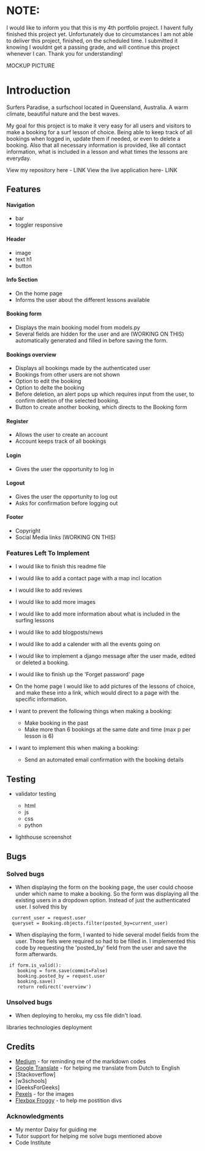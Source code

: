   # NOTE: 
I would like to inform you that this is my 4th portfolio project.
I havent fully finished this project yet. Unfortunately due to circumstances I am not able to deliver this project, finished, on the scheduled time. I submitted it knowing I wouldnt get a passing grade, and will continue this project whenever I can.
Thank you for understanding!

MOCKUP PICTURE

# Introduction
Surfers Paradise, a surfschool located in Queensland, Australia. A warm climate, beautiful nature and the best waves.

My goal for this project is to make it very easy for all users and visitors to make a booking for a surf lesson of choice. Being able to keep track of all bookings when logged in, update them if needed, or even to delete a booking.
Also that all necessary information is provided, like all contact information, what is included in a lesson and what times the lessons are everyday.

View my repository here - LINK
View the live application here- LINK

## Features
 #### Navigation
  - bar
  - toggler responsive
 #### Header
  - image
  - text h1
  - button
 #### Info Section
  - On the home page
  - Informs the user about the different lessons available
 #### Booking form
  - Displays the main booking model from models.py  
  - Several fields are hidden for the user and are (WORKING ON THIS) automatically generated and filled in before saving the form.
 #### Bookings overview
  - Displays all bookings made by the authenticated user
  - Bookings from other users are not shown
  - Option to edit the booking
  - Option to delte the booking
  - Before deletion, an alert pops up which requires input from the user, to confirm deletion of the selected booking.
  - Button to create another booking, which directs to the Booking form 
 #### Register
  - Allows the user to create an account
  - Account keeps track of all bookings
 #### Login
  - Gives the user the opportunity to log in
 #### Logout
  - Gives the user the opportunity to log out
  - Asks for confirmation before logging out
 #### Footer
  - Copyright
  - Social Media links (WORKING ON THIS)


### Features Left To Implement
- I would like to finish this readme file
- I would like to add a contact page with a map incl location
- I would like to add reviews
- I would like to add more images
- I would like to add more information about what is included in the surfing lessons
- I would like to add blogposts/news
- I would like to add a calender with all the events going on
- I would like to implement a django message after the user made, edited or deleted a booking.
- I would like to finish up the 'Forget password' page
- On the home page I would like to add pictures of the lessons of choice, and make these into a link, which would direct to a page with the specific information.

- I want to prevent the following things when making a booking:
    - Make booking in the past
    - Make more than 6 bookings at the same date and time (max p per lesson is 6)
- I want to implement this when making a booking:
    - Send an automated email confirmation with the booking details

## Testing
 - validator testing
    - html
    - js
    - css
    - python

  - lighthouse screenshot

## Bugs
### Solved bugs
  - When displaying the form on the booking page, the user could choose under which name to make a booking. So the form was displaying all the existing users in a dropdown option. Instead of just the authenticated user.
  I solved this by 
  ```
    current_user = request.user
    queryset = Booking.objects.filter(posted_by=current_user)
  ```
  - When displaying the form, I wanted to hide several model fields from the user. Those fiels were required so had to be filled in. I implemented this code by requesting the 'posted_by' field from the user and save the form afterwards.
  ```
   if form.is_valid():
      booking = form.save(commit=False)
      booking.posted_by = request.user
      booking.save()
      return redirect('overview')
  ```

### Unsolved bugs
- When deploying to heroku, my css file didn't load. 


libraries
technologies
deployment

## Credits
- [Medium](https://medium.com/@saumya.ranjan/how-to-write-a-readme-md-file-markdown-file-20cb7cbcd6f) - for reminding me of the markdown codes
- [Google Translate](https://translate.google.com) - for helping me translate from Dutch to English
- [Stackoverflow]
- [w3schools]
- [GeeksForGeeks]
- [Pexels](https://pexels.com) - for the images 
- [Flexbox Froggy](https://flexboxfroggy.com/) - to help me postition divs


 ### Acknowledgments
 - My mentor Daisy for guiding me
 - Tutor support for helping me solve bugs mentioned above
 - Code Institute 
 